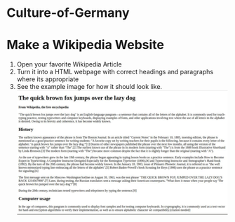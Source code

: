 # Culture-of-Germany

# Make a Wikipedia Website 

1. Open your favorite Wikipedia Article
2. Turn it into a HTML webpage with correct headings and paragraphs where its appropriate
3. See the example image for how it should look like. 
![Example-Image](exercise.jpg)
